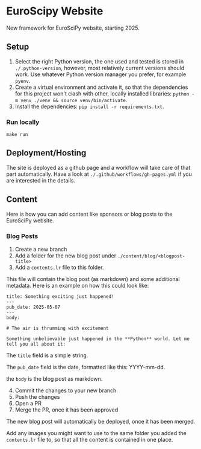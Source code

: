 # EuroScipy Website

New framework for EuroSciPy website, starting 2025.

## Setup

1. Select the right Python version, the one used and tested is stored in `./.python-version`, however, most relatively current versions should work. Use whatever Python version manager you prefer, for example `pyenv`.
2. Create a virtual environment and activate it, so that the dependencies for this project won't clash with other, locally installed libraries: `python -m venv ./venv && source venv/bin/activate`.
3. Install the dependencies: `pip install -r requirements.txt`.

### Run locally

`make run`

## Deployment/Hosting

The site is deployed as a github page and a workflow will take care of that part automatically. Have a look at `./.github/workflows/gh-pages.yml` if you are interested in the details.

## Content

Here is how you can add content like sponsors or blog posts to the EuroSciPy website.

### Blog Posts

1. Create a new branch
2. Add a folder for the new blog post under `./content/blog/<blogpost-title>`
3. Add a `contents.lr` file to this folder.

This file will contain the blog post (as markdown) and some additional metadata. Here is an example on how this could look like:

```
title: Something exciting just happened!
---
pub_date: 2025-05-07
---
body:

# The air is thrumming with excitement

Something unbelievable just happened in the **Python** world. Let me tell you all about it:
```

The `title` field is a simple string.

The `pub_date` field is the date, formatted like this: YYYY-mm-dd.

the `body` is the blog post as markdown.

4. Commit the changes to your new branch
5. Push the changes
6. Open a PR
7. Merge the PR, once it has been approved

The new blog post will automatically be deployed, once it has been merged.

Add any images you might want to use to the same folder you added the `contents.lr` file to, so that all the content is contained in one place.
